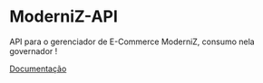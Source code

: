 # ModerniZ-API
API para o gerenciador de E-Commerce ModerniZ, consumo nela governador ! 

[Documentação](https://docs.google.com/document/d/1PGPLBDSXh5zsPUWpLjjr4X3nKOksqdv6UXW-PI07PKk/edit)
